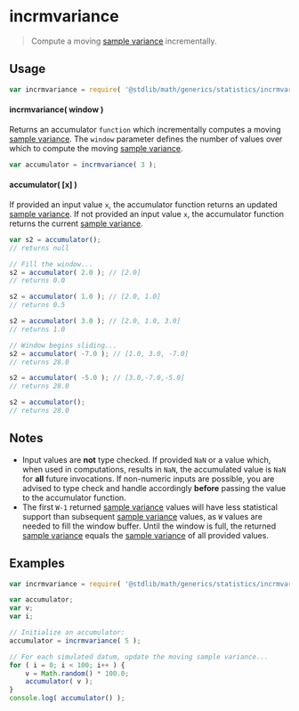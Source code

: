 incrmvariance
===

> Compute a moving [sample variance][sample-variance] incrementally.


<!-- <usage> -->

## Usage

``` javascript
var incrmvariance = require( '@stdlib/math/generics/statistics/incrmvariance' );
```

#### incrmvariance( window )

Returns an accumulator `function` which incrementally computes a moving [sample variance][sample-variance]. The `window` parameter defines the number of values over which to compute the moving [sample variance][sample-variance].

``` javascript
var accumulator = incrmvariance( 3 );
```

#### accumulator( \[x\] )

If provided an input value `x`, the accumulator function returns an updated [sample variance][sample-variance]. If not provided an input value `x`, the accumulator function returns the current [sample variance][sample-variance].

``` javascript
var s2 = accumulator();
// returns null

// Fill the window...
s2 = accumulator( 2.0 ); // [2.0]
// returns 0.0

s2 = accumulator( 1.0 ); // [2.0, 1.0]
// returns 0.5

s2 = accumulator( 3.0 ); // [2.0, 1.0, 3.0]
// returns 1.0

// Window begins sliding...
s2 = accumulator( -7.0 ); // [1.0, 3.0, -7.0]
// returns 28.0

s2 = accumulator( -5.0 ); // [3.0,-7.0,-5.0]
// returns 28.0

s2 = accumulator();
// returns 28.0
```

<!-- </usage> -->


<!-- <notes> -->

## Notes

* Input values are __not__ type checked. If provided `NaN` or a value which, when used in computations, results in `NaN`, the accumulated value is `NaN` for __all__ future invocations. If non-numeric inputs are possible, you are advised to type check and handle accordingly __before__ passing the value to the accumulator function.
* The first `W-1` returned [sample variance][sample-variance] values will have less statistical support than subsequent [sample variance][sample-variance] values, as `W` values are needed to fill the window buffer. Until the window is full, the returned [sample variance][sample-variance] equals the [sample variance][sample-variance] of all provided values.

<!-- </notes> -->


<!-- <examples> -->

## Examples

``` javascript
var incrmvariance = require( '@stdlib/math/generics/statistics/incrmvariance' );

var accumulator;
var v;
var i;

// Initialize an accumulator:
accumulator = incrmvariance( 5 );

// For each simulated datum, update the moving sample variance...
for ( i = 0; i < 100; i++ ) {
    v = Math.random() * 100.0;
    accumulator( v );
}
console.log( accumulator() );
```

<!-- </examples> -->


<!-- <links> -->

[sample-variance]: https://en.wikipedia.org/wiki/Variance

<!-- </links> -->
